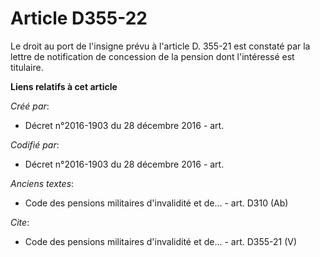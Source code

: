 # Article D355-22

Le droit au port de l'insigne prévu à l'article D. 355-21 est constaté par la lettre de notification de concession de la
pension dont l'intéressé est titulaire.

**Liens relatifs à cet article**

_Créé par_:

  - Décret n°2016-1903 du 28 décembre 2016 - art.

_Codifié par_:

  - Décret n°2016-1903 du 28 décembre 2016 - art.

_Anciens textes_:

  - Code des pensions militaires d'invalidité et de... - art. D310 (Ab)

_Cite_:

  - Code des pensions militaires d'invalidité et de... - art. D355-21 (V)
